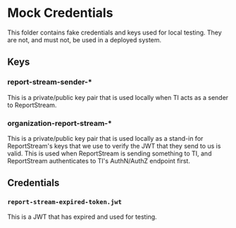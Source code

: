 # Mock Credentials

This folder contains fake credentials and keys used for local testing.  They are not, and must not, be used in a
deployed system.

## Keys

### report-stream-sender-*

This is a private/public key pair that is used locally when TI acts as a sender to ReportStream.

### organization-report-stream-*

This is a private/public key pair that is used locally as a stand-in for ReportStream's keys that we use to
verify the JWT that they send to us is valid.  This is used when ReportStream is sending something to TI, and
ReportStream authenticates to TI's AuthN/AuthZ endpoint first.

## Credentials

### `report-stream-expired-token.jwt`

This is a JWT that has expired and used for testing.
